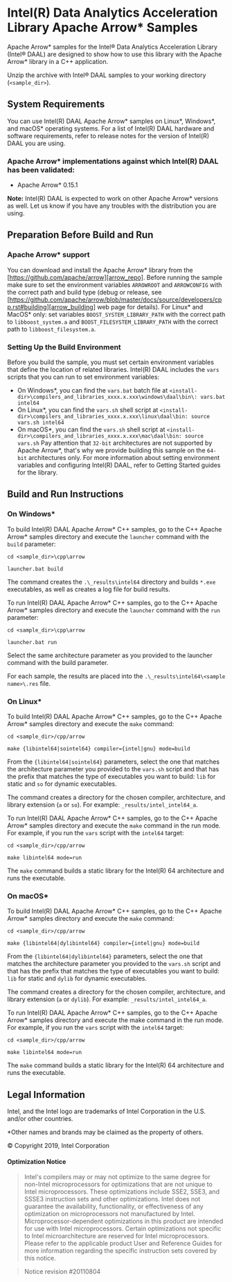 # Intel(R) Data Analytics Acceleration Library Apache Arrow\* Samples

Apache Arrow\* samples for the Intel® Data Analytics Acceleration Library (Intel® DAAL) are designed to show how to use this library with the Apache Arrow* library in a C++ application.

Unzip the archive with Intel® DAAL samples to your working directory (`<sample_dir>`).

## System Requirements
You can use Intel(R) DAAL Apache Arrow\* samples on Linux\*, Windows\*, and macOS\* operating systems. For a list of Intel(R) DAAL hardware and software requirements, refer to release notes for the version of Intel(R) DAAL you are using.

### Apache Arrow\* implementations against which Intel(R) DAAL has been validated:
- Apache Arrow\* 0.15.1

**Note:** Intel(R) DAAL is expected to work on other Apache Arrow\* versions as well. Let us know if you have any troubles with the distribution you are using.

## Preparation Before Build and Run
### Apache Arrow\* support
You can download and install the Apache Arrow\* library from the [https://github.com/apache/arrow][arrow_repo]. Before running the sample make sure to set the environment variables `ARROWROOT` and `ARROWCONFIG` with the correct path and build type (debug or release, see [https://github.com/apache/arrow/blob/master/docs/source/developers/cpp.rst#building][arrow_building] web page for details). For Linux\* and MacOS\* only: set variables `BOOST_SYSTEM_LIBRARY_PATH` with the correct path to `libboost_system.a` and `BOOST_FILESYSTEM_LIBRARY_PATH` with the correct path to `libboost_filesystem.a`.

### Setting Up the Build Environment
Before you build the sample, you must set certain environment variables that define the location of related libraries. Intel(R) DAAL includes the `vars` scripts that you can run to set environment variables:

- On Windows\*, you can find the `vars.bat` batch file at `<install-dir>\compilers_and_libraries_xxxx.x.xxx\windows\daal\bin\:
vars.bat intel64`
- On Linux\*, you can find the `vars.sh` shell script at `<install-dir>\compilers_and_libraries_xxxx.x.xxx\linux\daal\bin:
source vars.sh intel64`
- On macOS\*, you can find the `vars.sh` shell script at `<install-dir>\compilers_and_libraries_xxxx.x.xxx\mac\daal\bin:
source vars.sh`
Pay attention that `32-bit` architectures are not supported by Apache Arrow\*, that's why we provide building this sample on the `64-bit` architectures only. For more information about setting environment variables and configuring Intel(R) DAAL, refer to Getting Started guides for the library.

## Build and Run Instructions
### On Windows\*
To build Intel(R) DAAL Apache Arrow\* C++ samples, go to the C++ Apache Arrow\* samples directory and execute the `launcher` command with the `build` parameter:

```
cd <sample_dir>\cpp\arrow

launcher.bat build
```

The command creates the `.\_results\intel64` directory and builds `*.exe` executables, as well as creates a log file for build results.

To run Intel(R) DAAL Apache Arrow\* C++ samples, go to the C++ Apache Arrow\* samples directory and execute the `launcher` command with the `run` parameter:

```
cd <sample_dir>\cpp\arrow

launcher.bat run
```

Select the same architecture parameter as you provided to the launcher command with the build parameter.

For each sample, the results are placed into the `.\_results\intel64\<sample name>\.res` file.

### On Linux\*
To build Intel(R) DAAL Apache Arrow\* C++ samples, go to the C++ Apache Arrow\* samples directory and execute the `make` command:

```
cd <sample_dir>/cpp/arrow

make {libintel64|sointel64} compiler={intel|gnu} mode=build
```

From the `{libintel64|sointel64}` parameters, select the one that matches the architecture parameter you provided to the `vars.sh` script and that has the prefix that matches the type of executables you want to build: `lib` for static and `so` for dynamic executables.

The command creates a directory for the chosen compiler, architecture, and library extension (`a` or `so`). For example: `_results/intel_intel64_a`.

To run Intel(R) DAAL Apache Arrow\* C++ samples, go to the C++ Apache Arrow\* samples directory and execute the `make` command in the run mode. For example, if you run the `vars` script with the `intel64` target:

```
cd <sample_dir>/cpp/arrow

make libintel64 mode=run
```

The `make` command builds a static library for the Intel(R) 64 architecture and runs the executable.

### On macOS\*
To build Intel(R) DAAL Apache Arrow\* C++ samples, go to the C++ Apache Arrow\* samples directory and execute the `make` command:

```
cd <sample_dir>/cpp/arrow

make {libintel64|dylibintel64} compiler={intel|gnu} mode=build
```

From the `{libintel64|dylibintel64}` parameters, select the one that matches the architecture parameter you provided to the `vars.sh` script and that has the prefix that matches the type of executables you want to build: `lib` for static and `dylib` for dynamic executables.

The command creates a directory for the chosen compiler, architecture, and library extension (`a` or `dylib`). For example: `_results/intel_intel64_a`.

To run Intel(R) DAAL Apache Arrow\* C++ samples, go to the C++ Apache Arrow\* samples directory and execute the make command in the run mode. For example, if you run the `vars` script with the `intel64` target:

```
cd <sample_dir>/cpp/arrow

make libintel64 mode=run
```

The `make` command builds a static library for the Intel(R) 64 architecture and runs the executable.

## Legal Information
Intel, and the Intel logo are trademarks of Intel Corporation in the U.S. and/or other countries.

\*Other names and brands may be claimed as the property of others.

&copy; Copyright 2019, Intel Corporation

#### Optimization Notice
>Intel's compilers may or may not optimize to the same degree for non-Intel microprocessors for optimizations that are not unique to Intel microprocessors. These optimizations include SSE2, SSE3, and SSSE3 instruction sets and other optimizations. Intel does not guarantee the availability, functionality, or effectiveness of any optimization on microprocessors not manufactured by Intel. Microprocessor-dependent optimizations in this product are intended for use with Intel microprocessors. Certain optimizations not specific to Intel microarchitecture are reserved for Intel microprocessors. Please refer to the applicable product User and Reference Guides for more information regarding the specific instruction sets covered by this notice.

>Notice revision \#20110804

<!-- Links -->
[arrow_repo]: https://github.com/apache/arrow
[arrow_building]: https://github.com/apache/arrow/blob/master/docs/source/developers/cpp.rst#building
